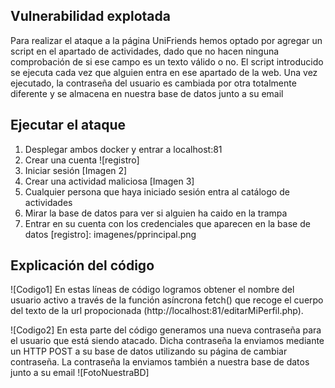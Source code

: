 ## Vulnerabilidad explotada
Para realizar el ataque a la página UniFriends hemos optado por agregar un script en el apartado de actividades, dado que no hacen ninguna comprobación de si ese campo es un texto válido o no. El script introducido se ejecuta cada vez que alguien entra en ese apartado de la web. Una vez ejecutado, la contraseña del usuario es cambiada por otra totalmente diferente y se almacena en nuestra base de datos junto a su email

## Ejecutar el ataque
1. Desplegar ambos docker y entrar a localhost:81
2. Crear una cuenta
![registro]
2. Iniciar sesión
[Imagen 2]
3. Crear una actividad maliciosa
[Imagen 3]
4. Cualquier persona que haya iniciado sesión entra al catálogo de actividades
5. Mirar la base de datos para ver si alguien ha caido en la trampa
6. Entrar en su cuenta con los credenciales que aparecen en la base de datos
[registro]: imagenes/pprincipal.png

## Explicación del código
![Codigo1]
En estas líneas de código logramos obtener el nombre del usuario activo a través de la función asíncrona fetch() que recoge el cuerpo del texto de la url propocionada (http://localhost:81/editarMiPerfil.php).

![Codigo2]
En esta parte del código generamos una nueva contraseña para el usuario que está siendo atacado. Dicha contraseña la enviamos mediante un HTTP POST a su base de datos utilizando su página de cambiar contraseña. La contraseña la enviamos también a nuestra base de datos junto a su email
![FotoNuestraBD]